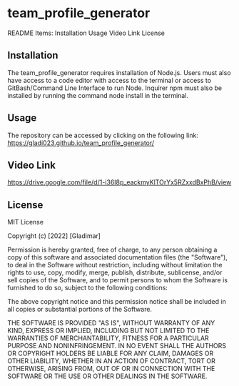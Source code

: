 # team_profile_generator
README Items:
Installation
Usage
Video Link
License
## Installation
The team_profile_generator requires installation of Node.js. Users must also have access to a code editor with access to the terminal or access to GitBash/Command Line Interface to run Node. Inquirer npm must also be installed by running the command node install in the terminal.
## Usage
The repository can be accessed by clicking on the following link:
https://gladi023.github.io/team_profile_generator/
## Video Link
https://drive.google.com/file/d/1-i36I8p_eackmyKlTOrYx5RZxxdBxPhB/view

## License
MIT License 

Copyright (c) [2022] [Gladimar]

Permission is hereby granted, free of charge, to any person obtaining a copy
of this software and associated documentation files (the "Software"), to deal
in the Software without restriction, including without limitation the rights
to use, copy, modify, merge, publish, distribute, sublicense, and/or sell
copies of the Software, and to permit persons to whom the Software is
furnished to do so, subject to the following conditions:

The above copyright notice and this permission notice shall be included in all
copies or substantial portions of the Software.

THE SOFTWARE IS PROVIDED "AS IS", WITHOUT WARRANTY OF ANY KIND, EXPRESS OR
IMPLIED, INCLUDING BUT NOT LIMITED TO THE WARRANTIES OF MERCHANTABILITY,
FITNESS FOR A PARTICULAR PURPOSE AND NONINFRINGEMENT. IN NO EVENT SHALL THE
AUTHORS OR COPYRIGHT HOLDERS BE LIABLE FOR ANY CLAIM, DAMAGES OR OTHER
LIABILITY, WHETHER IN AN ACTION OF CONTRACT, TORT OR OTHERWISE, ARISING FROM,
OUT OF OR IN CONNECTION WITH THE SOFTWARE OR THE USE OR OTHER DEALINGS IN THE
SOFTWARE.